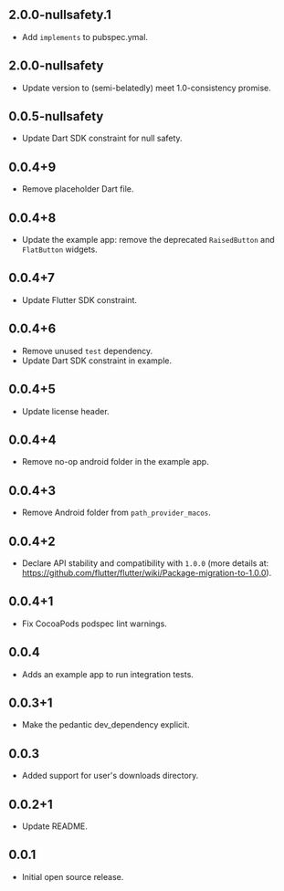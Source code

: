 ## 2.0.0-nullsafety.1

* Add `implements` to pubspec.ymal.

## 2.0.0-nullsafety

* Update version to (semi-belatedly) meet 1.0-consistency promise.

## 0.0.5-nullsafety

* Update Dart SDK constraint for null safety.

## 0.0.4+9

* Remove placeholder Dart file.

## 0.0.4+8

* Update the example app: remove the deprecated `RaisedButton` and `FlatButton` widgets.

## 0.0.4+7

* Update Flutter SDK constraint.

## 0.0.4+6

* Remove unused `test` dependency.
* Update Dart SDK constraint in example.

## 0.0.4+5

* Update license header.

## 0.0.4+4

* Remove no-op android folder in the example app.

## 0.0.4+3

* Remove Android folder from `path_provider_macos`.

## 0.0.4+2

* Declare API stability and compatibility with `1.0.0` (more details at: https://github.com/flutter/flutter/wiki/Package-migration-to-1.0.0).

## 0.0.4+1

* Fix CocoaPods podspec lint warnings.

## 0.0.4

* Adds an example app to run integration tests.

## 0.0.3+1

* Make the pedantic dev_dependency explicit.

## 0.0.3

* Added support for user's downloads directory.

## 0.0.2+1

* Update README.

## 0.0.1

* Initial open source release.
